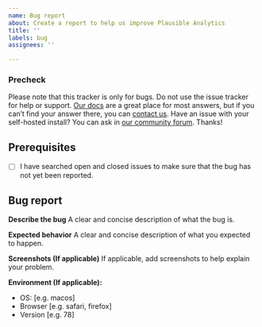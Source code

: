 ```yaml
---
name: Bug report
about: Create a report to help us improve Plausible Analytics
title: ''
labels: bug
assignees: ''

---
```


### Precheck

Please note that this tracker is only for bugs. Do not use the issue tracker for help or support. [Our docs](https://docs.plausible.io/) are a great place for most answers, but if you can’t find your answer there, you can [contact us](https://plausible.io/contact). Have an issue with your self-hosted install? You can ask in [our community forum](https://plausible.discourse.group/). Thanks!

## Prerequisites
- [ ] I have searched open and closed issues to make sure that the bug has not yet been reported.

## Bug report
**Describe the bug**
A clear and concise description of what the bug is.

**Expected behavior**
A clear and concise description of what you expected to happen.

**Screenshots (If applicable)**
If applicable, add screenshots to help explain your problem.

**Environment (If applicable):**
 - OS: [e.g. macos]
 - Browser [e.g. safari, firefox]
 - Version [e.g. 78]

